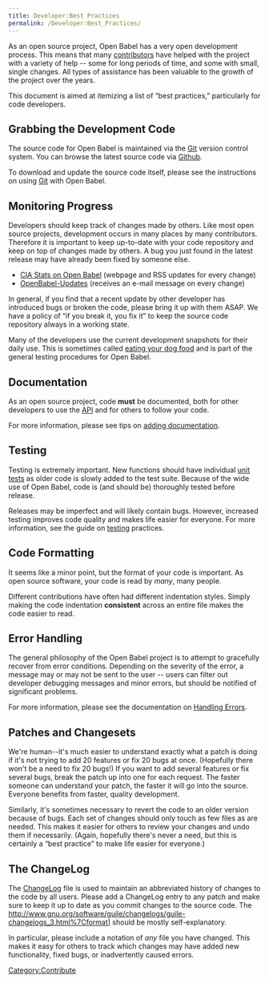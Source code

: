 ```yaml
---
title: Developer:Best Practices
permalink: /Developer:Best_Practices/
---
```


As an open source project, Open Babel has a very open development process. This means that many [contributors](/THANKS "wikilink") have helped with the project with a variety of help -- some for long periods of time, and some with small, single changes. All types of assistance has been valuable to the growth of the project over the years.

This document is aimed at itemizing a list of “best practices,” particularly for code developers.

Grabbing the Development Code
-----------------------------

The source code for Open Babel is maintained via the [Git](/Git "wikilink") version control system. You can browse the latest source code via [Github](https://github.com/openbabel/openbabel).

To download and update the source code itself, please see the instructions on using [Git](/Git "wikilink") with Open Babel.

Monitoring Progress
-------------------

Developers should keep track of changes made by others. Like most open source projects, development occurs in many places by many contributors. Therefore it is important to keep up-to-date with your code repository and keep on top of changes made by others. A bug you just found in the latest release may have already been fixed by someone else.

-   [CIA Stats on Open Babel](http://cia.navi.cx/stats/project/OpenBabel) (webpage and RSS updates for every change)
-   [OpenBabel-Updates](http://lists.sourceforge.net/lists/listinfo/openbabel-updates) (receives an e-mail message on every change)

In general, if you find that a recent update by other developer has introduced bugs or broken the code, please bring it up with them ASAP. We have a policy of “if you break it, you fix it” to keep the source code repository always in a working state.

Many of the developers use the current development snapshots for their daily use. This is sometimes called [eating your dog food](http://en.wikipedia.org/wiki/Eat_one%27s_own_dog_food) and is part of the general testing procedures for Open Babel.

Documentation
-------------

As an open source project, code **must** be documented, both for other developers to use the [API](http://openbabel.sourceforge.net/api/) and for others to follow your code.

For more information, please see tips on [adding documentation](/Developer:Documentation "wikilink").

Testing
-------

Testing is extremely important. New functions should have individual [unit tests](http://en.wikipedia.org/wiki/Unit_test) as older code is slowly added to the test suite. Because of the wide use of Open Babel, code is (and should be) thoroughly tested before release.

Releases may be imperfect and will likely contain bugs. However, increased testing improves code quality and makes life easier for everyone. For more information, see the guide on [testing](/Developer:Testing "wikilink") practices.

Code Formatting
---------------

It seems like a minor point, but the format of your code is important. As open source software, your code is read by *many*, many people.

Different contributions have often had different indentation styles. Simply making the code indentation **consistent** across an entire file makes the code easier to read.

Error Handling
--------------

The general philosophy of the Open Babel project is to attempt to gracefully recover from error conditions. Depending on the severity of the error, a message may or may not be sent to the user -- users can filter out developer debugging messages and minor errors, but should be notified of significant problems.

For more information, please see the documentation on [Handling Errors](/Errors "wikilink").

Patches and Changesets
----------------------

We're human--it's much easier to understand exactly what a patch is doing if it's not trying to add 20 features or fix 20 bugs at once. (Hopefully there won't be a need to fix 20 bugs!) If you want to add several features or fix several bugs, break the patch up into one for each request. The faster someone can understand your patch, the faster it will go into the source. Everyone benefits from faster, quality development.

Similarly, it's sometimes necessary to revert the code to an older version because of bugs. Each set of changes should only touch as few files as are needed. This makes it easier for others to review your changes and undo them if necessarily. (Again, hopefully there's never a need, but this is certainly a “best practice” to make life easier for everyone.)

The ChangeLog
-------------

The [ChangeLog](http://en.wikipedia.org/wiki/Changelog) file is used to maintain an abbreviated history of changes to the code by all users. Please add a ChangeLog entry to any patch and make sure to keep it up to date as you commit changes to the source code. The <http://www.gnu.org/software/guile/changelogs/guile-changelogs_3.html%7Cformat>\] should be mostly self-explanatory.

In particular, please include a notation of *any* file you have changed. This makes it easy for others to track which changes may have added new functionality, fixed bugs, or inadvertently caused errors.

[Category:Contribute](/Category:Contribute "wikilink")